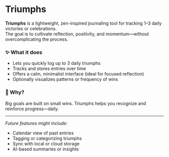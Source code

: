 # Triumphs

**Triumphs** is a lightweight, zen-inspired journaling tool for tracking 1–3 daily victories or celebrations.  
The goal is to cultivate reflection, positivity, and momentum—without overcomplicating the process.

### ✨ What it does
- Lets you quickly log up to 3 daily triumphs
- Tracks and stores entries over time
- Offers a calm, minimalist interface (ideal for focused reflection)
- Optionally visualizes patterns or frequency of wins

### 🚧 Why?
Big goals are built on small wins. Triumphs helps you recognize and reinforce progress—daily.

---

*Future features might include:*
- Calendar view of past entries
- Tagging or categorizing triumphs
- Sync with local or cloud storage
- AI-based summaries or insights

